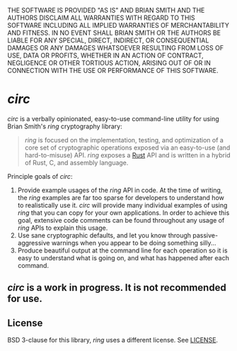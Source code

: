 THE SOFTWARE IS PROVIDED "AS IS" AND BRIAN SMITH AND THE AUTHORS DISCLAIM
ALL WARRANTIES WITH REGARD TO THIS SOFTWARE INCLUDING ALL IMPLIED WARRANTIES
OF MERCHANTABILITY AND FITNESS. IN NO EVENT SHALL BRIAN SMITH OR THE AUTHORS
BE LIABLE FOR ANY SPECIAL, DIRECT, INDIRECT, OR CONSEQUENTIAL DAMAGES OR ANY
DAMAGES WHATSOEVER RESULTING FROM LOSS OF USE, DATA OR PROFITS, WHETHER IN
AN ACTION OF CONTRACT, NEGLIGENCE OR OTHER TORTIOUS ACTION, ARISING OUT OF
OR IN CONNECTION WITH THE USE OR PERFORMANCE OF THIS SOFTWARE.

*circ*
======

*circ* is a verbally opinionated, easy-to-use command-line utility for using
Brian Smith's *ring* cryptography library:

> *ring* is focused on the implementation, testing, and optimization of a core
> set of cryptographic operations exposed via an easy-to-use (and hard-to-misuse)
> API. *ring* exposes a [Rust](https://www.rust-lang.org/) API and is written in
> a hybrid of Rust, C, and assembly language.

Principle goals of *circ*:

1. Provide example usages of the *ring* API in code. At the time of writing,
  the *ring* examples are far too sparse for developers to understand how to
  realistically use it. *circ* will provide many individual examples of using
  *ring* that you can copy for your own applications. In order to achieve this
  goal, extensive code comments can be found throughout any usage of *ring*
  APIs to explain this usage.
2. Use sane cryptographic defaults, and let you know through passive-aggressive
  warnings when you appear to be doing something silly...
3. Produce beautiful output at the command line for each operation so it is
  easy to understand what is going on, and what has happened after each
  command.

*circ* is a work in progress. It is not recommended for use.
-------

License
-------

BSD 3-clause for this library, *ring* uses a different license. See [LICENSE](LICENSE).